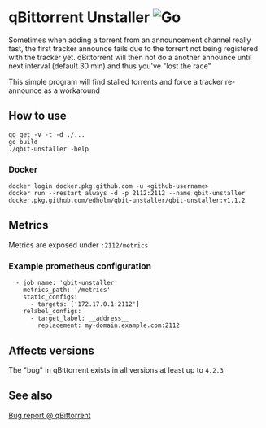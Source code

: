 # qBittorrent Unstaller ![Go](https://github.com/Edholm/qbit-unstaller/workflows/Go/badge.svg)
Sometimes when adding a torrent from an announcement channel really fast, the first tracker announce fails
due to the torrent not being registered with the tracker yet. qBittorrent will then not
do a another announce until next interval (default 30 min) and thus you've "lost the race"

This simple program will find stalled torrents and force a tracker re-announce as a workaround

## How to use
````shell script
go get -v -t -d ./...
go build
./qbit-unstaller -help
````

### Docker
````shell script
docker login docker.pkg.github.com -u <github-username>
docker run --restart always -d -p 2112:2112 --name qbit-unstaller docker.pkg.github.com/edholm/qbit-unstaller/qbit-unstaller:v1.1.2
````

## Metrics
Metrics are exposed under `:2112/metrics`

### Example prometheus configuration
```
  - job_name: 'qbit-unstaller'
    metrics_path: '/metrics'
    static_configs:
      - targets: ['172.17.0.1:2112']
    relabel_configs:
      - target_label: __address__
        replacement: my-domain.example.com:2112
```

## Affects versions
The "bug" in qBittorrent exists in all versions at least up to `4.2.3`

## See also
[Bug report @ qBittorrent](https://github.com/qbittorrent/qBittorrent/issues/11320)
